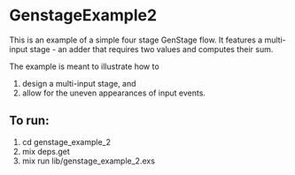 # GenstageExample2

This is an example of a simple four stage GenStage flow. It features a multi-input stage - an adder that requires two values and computes their sum.

The example is meant to illustrate how to
1. design a multi-input stage, and
2. allow for the uneven appearances of input events.

## To run:

1. cd genstage_example_2
2. mix deps.get
3. mix run lib/genstage_example_2.exs
